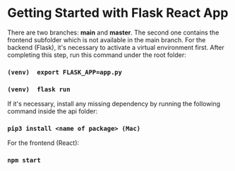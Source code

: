 
# Getting Started with Flask React App

There are two branches: **main** and **master**.  The second one contains the frontend subfolder which is not available in the main branch.
For the backend (Flask), it's necessary to activate a virtual environment first. After completing this step, run this command under the root folder:
### `(venv)  export FLASK_APP=app.py`
### `(venv)  flask run`

If it's necessary, install any missing dependency by running the following command inside the api folder:
### `pip3 install <name of package> (Mac)`

For the frontend (React):
### `npm start`


